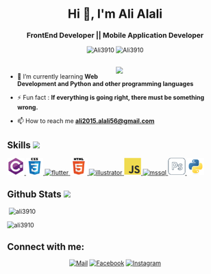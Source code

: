 <h1 align="center">Hi 👋, I'm Ali Alali</h1>
<h3 align="center"> FrontEnd Developer || Mobile Application Developer</h3>

<p align="center"> <img src="https://komarev.com/ghpvc/?username=Ali3910&label=Profile%20views&color=0e75b6&style=flat" alt="Ali3910" />
		   <img src="https://img.shields.io/github/followers/Ali3910?label=Followers" alt="Ali3910" />
</p>
<br>
<img align="right" src="https://user-images.githubusercontent.com/63050133/156676671-d5b2e362-97d4-4404-9447-dd71ddfea82f.gif" width = 250px/>



- 🌱 I’m currently learning **Web Development and Python and other programming languages**

- ⚡ Fun fact : **If everything is going right, there must be something wrong.**

- 📫 How to reach me **ali2015.alali56@gmail.com**


<h2> Skills <img src = "https://media2.giphy.com/media/QssGEmpkyEOhBCb7e1/giphy.gif?cid=ecf05e47a0n3gi1bfqntqmob8g9aid1oyj2wr3ds3mg700bl&rid=giphy.gif" width = 30px> </h2>
<p align="left"> <a href="https://www.w3schools.com/cs/" target="_blank" rel="noreferrer"> <img src="https://raw.githubusercontent.com/devicons/devicon/master/icons/csharp/csharp-original.svg" alt="csharp" width="40" height="40"/> </a> <a href="https://www.w3schools.com/css/" target="_blank" rel="noreferrer"> <img src="https://raw.githubusercontent.com/devicons/devicon/master/icons/css3/css3-original-wordmark.svg" alt="css3" width="40" height="40"/> </a> <a href="https://flutter.dev" target="_blank" rel="noreferrer"> <img src="https://www.vectorlogo.zone/logos/flutterio/flutterio-icon.svg" alt="flutter" width="40" height="40"/> </a> <a href="https://www.w3.org/html/" target="_blank" rel="noreferrer"> <img src="https://raw.githubusercontent.com/devicons/devicon/master/icons/html5/html5-original-wordmark.svg" alt="html5" width="40" height="40"/> </a> <a href="https://www.adobe.com/in/products/illustrator.html" target="_blank" rel="noreferrer"> <img src="https://www.vectorlogo.zone/logos/adobe_illustrator/adobe_illustrator-icon.svg" alt="illustrator" width="40" height="40"/> </a> <a href="https://developer.mozilla.org/en-US/docs/Web/JavaScript" target="_blank" rel="noreferrer"> <img src="https://raw.githubusercontent.com/devicons/devicon/master/icons/javascript/javascript-original.svg" alt="javascript" width="40" height="40"/> </a> <a href="https://www.microsoft.com/en-us/sql-server" target="_blank" rel="noreferrer"> <img src="https://www.svgrepo.com/show/303229/microsoft-sql-server-logo.svg" alt="mssql" width="40" height="40"/> </a> <a href="https://www.photoshop.com/en" target="_blank" rel="noreferrer"> <img src="https://raw.githubusercontent.com/devicons/devicon/master/icons/photoshop/photoshop-line.svg" alt="photoshop" width="40" height="40"/> </a> <a href="https://www.python.org" target="_blank" rel="noreferrer"> <img src="https://raw.githubusercontent.com/devicons/devicon/master/icons/python/python-original.svg" alt="python" width="40" height="40"/> </a> </p>

<h2>  Github Stats <img src="https://th.bing.com/th/id/R.011db7f1e14cdcefd5ed8b056f70d038?rik=NHHx7PD%2bLTi5YA&riu=http%3a%2f%2fui.trinine.net%2fwp%2fwp-content%2fuploads%2f2016%2f06%2f20160602_GraphAnimeIcon.gif&ehk=TXXGvgTPI6i%2f5xQe%2fW3mnT36hQPfIBwZcQsaKAlJWhs%3d&risl=&pid=ImgRaw&r=0" width= 30px >  </h2>


<p>&nbsp;<img align="center" src="https://github-readme-stats.vercel.app/api?username=ali3910&show_icons=true&locale=en" alt="ali3910" /></p>

<p><img align="center" src="https://github-readme-streak-stats.herokuapp.com/?user=ali3910&" alt="ali3910" /></p>

<h2 align="left">Connect with me:</h2>
<center>
<p>

[![Mail](https://img.shields.io/badge/Gmail-black?style=for-the-badge&logo=gmail)](mailto:ali2015.alali56@gmail.com)
[![Facebook](https://img.shields.io/badge/Facebook-black?style=for-the-badge&logo=facebook)](https://www.facebook.com/profile.php?id=100009573012532&mibextid=zbwkwl)
[![Instagram](https://img.shields.io/badge/Instagram-black?style=for-the-badge&logo=instagram)](https://instagram.com/ali_alali_3910)
</p>
</center>

